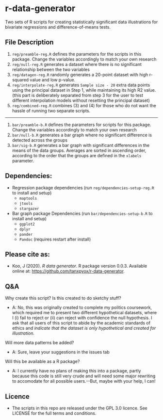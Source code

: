 # r-data-generator
Two sets of R scripts for creating statistically significant data illustrations for bivariate regressions and difference-of-means tests.

## File Description
1. `reg/preamble-reg.R` defines the parameters for the scripts in this package. Change the variables accordingly to match your own research
2. `reg/null-reg.R` generates a dataset where there is no significant relationship between the two variables
3. `reg/datagen-reg.R` randomly generates a 20-point dataset with high r-squared value and low p-value.
4. `reg/interpolate-reg.R` generates `Sample size - 20` extra data points using the principal dataset in Step 1, while maintaining its high R2 value. (this part is deliberately separated from step 3 for the user to test different interpolation models without resetting the principal dataset)
5. `reg/combined-reg.R` combines (3) and (4) for those who do not want the hassle of running two separate scripts.
---
1. `bar/preamble-b.R` defines the parameters for scripts for this package. Change the variables accordingly to match your own research
2. `bar/null-b.R` generates a bar graph where no significant difference is detected across the groups
3. `bar/sig-b.R` generates a bar graph with significant differences in the means of the data groups. Averages are sorted in ascending order, according to the order that the groups are defined in the `xlabels` parameter.

## Dependencies:
* Regression package dependencies (run `reg/dependencies-setup-reg.R` to install and setup)
  * `maptools`
  * `jtools`
  * `stargazer`
* Bar graph package Dependencies (run `bar/dependencies-setup-b.R` to install and setup)
  * `ggplot2`
  * `dplyr`
  * `pander`
  * `Pandoc` (requires restart after install)

## Please cite as:
* Koo, J (2020). *R data generator*. R package version 0.0.3. Available online at: https://github.com/tanxpyox/r-data-generator.

## Q&A
Why create this script? Is this created to do sketchy stuff?
* A: No, this was originally created to complete my politics coursework, which required me to present two different hypothetical datasets, where I (i) fail to reject or (ii) can reject with confidence the null hypothesis. I ask that all users of this script to abide by the academic standards of ethics and *indicate that the dataset is only hypothetical and created for illustration.*

Will more data patterns be added?
* A: Sure, leave your suggestions in the issues tab

Will this be available as a R package?
* A: I currently have no plans of making this into a package, partly because this code is still very crude and will need some major rewriting to accomodate for all possible users.--But, maybe with your help, I can!

## Licence
* The scripts in this repo are released under the GPL 3.0 licence. See LICENSE for the full terms and conditions.
